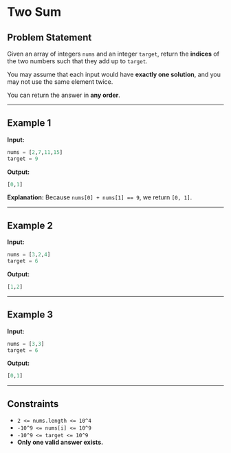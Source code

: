 # Two Sum

## Problem Statement
Given an array of integers `nums` and an integer `target`, return the **indices** of the two numbers such that they add up to `target`.

You may assume that each input would have **exactly one solution**, and you may not use the same element twice.

You can return the answer in **any order**.

---

## Example 1

**Input:**
```python
nums = [2,7,11,15]
target = 9
```
**Output:**
```python
[0,1]
```
**Explanation:** Because `nums[0] + nums[1] == 9`, we return `[0, 1]`.

---

## Example 2

**Input:**
```python
nums = [3,2,4]
target = 6
```
**Output:**
```python
[1,2]
```

---

## Example 3

**Input:**
```python
nums = [3,3]
target = 6
```
**Output:**
```python
[0,1]
```

---

## Constraints
- `2 <= nums.length <= 10^4`
- `-10^9 <= nums[i] <= 10^9`
- `-10^9 <= target <= 10^9`
- **Only one valid answer exists.**

